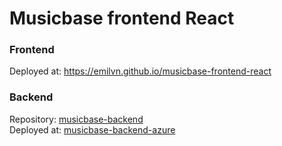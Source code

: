 # Musicbase frontend React

### Frontend
Deployed at: https://emilvn.github.io/musicbase-frontend-react

### Backend
Repository: [musicbase-backend](https://github.com/emilvn/musicbase-backend)  
Deployed at: [musicbase-backend-azure](https://musicbase-backend.azurewebsites.net)